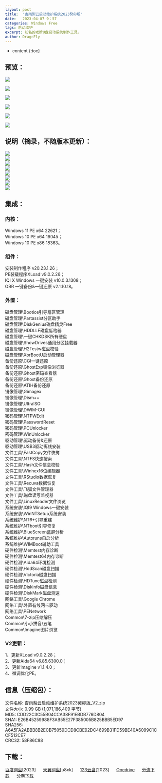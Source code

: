 ```yaml
---
layout: post
title:  "杏雨梨云启动维护系统2023癸卯版"
date:   2023-04-07 9：57
categories: Windows Free
tags: 启动维护
excerpt: 知名的老牌U盘启动系统制作工具。
author: DragnFly
---
```


* content
{:toc}

## 预览：

![](https://www.xyboot.com/wp-content/uploads/2022/12/23gm_01.jpg)

![](https://www.xyboot.com/wp-content/uploads/2022/12/23gm_02.jpg)

![](https://www.xyboot.com/wp-content/uploads/2022/12/23gm_03.jpg)

![](https://www.xyboot.com/wp-content/uploads/2022/12/23gm_04.jpg)

![](https://www.xyboot.com/wp-content/uploads/2022/12/23gm_05.jpg)

![](https://www.xyboot.com/wp-content/uploads/2022/12/23gm_06.jpg)

## 说明（摘录，不随版本更新）：

![](https://www.xyboot.com/wp-content/uploads/2022/12/%E8%AF%B4%E6%98%8E01.png)  
![](https://www.xyboot.com/wp-content/uploads/2022/12/%E8%AF%B4%E6%98%8E02.png)  
![](https://www.xyboot.com/wp-content/uploads/2022/12/%E8%AF%B4%E6%98%8E03.png)  
![](https://www.xyboot.com/wp-content/uploads/2022/12/%E8%AF%B4%E6%98%8E04.png)  
![](https://www.xyboot.com/wp-content/uploads/2022/12/%E8%AF%B4%E6%98%8E05.png)  
![](https://www.xyboot.com/wp-content/uploads/2022/12/%E8%AF%B4%E6%98%8E06.png)  
![](https://www.xyboot.com/wp-content/uploads/2022/12/%E8%AF%B4%E6%98%8E07.png)  
![](https://www.xyboot.com/wp-content/uploads/2022/12/%E8%AF%B4%E6%98%8E08.png)

## 集成：

### 内核：  
Windows 11 PE x64 22621；  
Windows 10 PE x64 19045；  
Windows 10 PE x86 18363。

### 组件：  
安装制作程序 v20.23.1.26；  
PE装载程序XLoad v9.0.2.26；  
IQI X Windows 一键安装 v10.0.3.1308；  
OBR 一键备份&一键还原 v2.1.10.18。

### 外置：  
磁盘管理\\Bootice引导扇区管理  
磁盘管理\\Partassist分区助手  
磁盘管理\\DiskGenius磁盘精灵Free  
磁盘管理\\HDDLLF磁盘低格器  
磁盘管理\\一键CHKDSK所有硬盘  
磁盘管理\\ShowDrives通用分区挂载器  
磁盘管理\\H2Testw磁盘校验  
磁盘管理\\XorBootU启动管理器  
备份还原\\CGI一键还原  
备份还原\\GhostExp镜像浏览器  
备份还原\\Ghost密码查看器  
备份还原\\Ghost备份还原  
备份还原\\ATIH备份还原  
镜像管理\\Gimagex  
镜像管理\\Dism++  
镜像管理\\UltraISO  
镜像管理\\DWIM-GUI  
密码管理\\NTPWEdit  
密码管理\\PasswordReset  
密码管理\\PCUnlocker  
密码管理\\WinUnlocker  
驱动管理\\驱动备份&还原  
驱动管理\\USB3驱动离线安装  
文件工具\\FastCopy文件快拷  
文件工具\\NTFS快速搜索  
文件工具\\Hash文件信息校验  
文件工具\\Winhex16位编辑器  
文件工具\\RStudio数据恢复  
文件工具\\Recuva数据恢复  
文件工具\\飞狐文件管理器  
文件工具\\磁盘读写监视器  
文件工具\\LinuxReader文件浏览  
系统安装\\IQI9 Windows一键安装  
系统安装\\WinNTSetup系统安装  
系统维护\\NT6+引导重建  
系统维护\\NTboot引导修复  
系统维护\\BlueScreen蓝屏分析  
系统维护\\Autoruns自启分析  
系统维护\\WIMBoot辅助工具  
硬件检测\\Memtest内存诊断  
硬件检测\\Memtest64内存诊断  
硬件检测\\Aida64环境检测  
硬件检测\\HddScan磁盘扫描  
硬件检测\\Victoria磁盘扫描  
硬件检测\\HDTune磁盘检测  
硬件检测\\DiskInfo磁盘信息  
硬件检测\\DiskMark磁盘测速  
网络工具\\Google Chrome  
网络工具\\外置有线网卡驱动  
网络工具\\PENetwork  
Common\\7-zip压缩解压  
Common\\小小拼音/五笔  
Common\\Imagine图片浏览

### V2更新：  
1、更新XLoad v9.0.2.28；  
2、更新Aida64 v6.85.6300.0；  
3、更新Imagine v1.1.4.0；  
4、微调优化PE。

## 信息（压缩包）：

文件名称: 杏雨梨云启动维护系统2023癸卯版\_V2.zip  
文件大小: 0.99 GB (1,071,186,409 字节)  
MD5: CDD22C3C55B04CCA38F91EBDB776D804  
SHA1: E26B45259988F3AB55E27F385005B825BBB5ED97  
SHA256: A6A5FA2ABBB8B2ECB75059DCD8CBE92DC4699B31FD59BE40A6099C1CCF512CE7  
CRC32: 58F86C88

## 下载：

[百度网盘](https://pan.baidu.com/s/1LSr_WsTRO1MyS25pReIihw?pwd=2023)\[2023\]      [天翼网盘](https://cloud.189.cn/web/share?code=mqYJjmBnY77r)\[u8xk\]      [123云盘](https://www.123pan.com/s/QJh9-k2mtH)\[2023\]      [Onedrive](https://oxchk-my.sharepoint.com/:f:/g/personal/xyboot_usb-boot_win/Eh0ZLkZxukpFoQzlbTnJ1gQBONFS-zfYQjrY-I04t9ASWg)      [分流下载](https://usoidx.xyboot.top/2023/%E6%9D%8F%E9%9B%A8%E6%A2%A8%E4%BA%91%E5%90%AF%E5%8A%A8%E7%BB%B4%E6%8A%A4%E7%B3%BB%E7%BB%9F2023%E7%99%B8%E5%8D%AF%E7%89%88/)      [分卷下载](https://cloud.xyboot.top/%e6%9d%8f%e9%9b%a8%e6%a2%a8%e4%ba%91%e5%90%af%e5%8a%a8%e7%bb%b4%e6%8a%a4%e7%b3%bb%e7%bb%9f2023%e7%99%b8%e5%8d%af%e7%89%88/)
